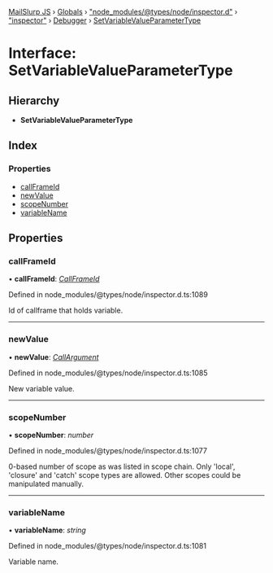 [MailSlurp JS](../README.md) › [Globals](../globals.md) › ["node_modules/@types/node/inspector.d"](../modules/_node_modules__types_node_inspector_d_.md) › ["inspector"](../modules/_node_modules__types_node_inspector_d_._inspector_.md) › [Debugger](../modules/_node_modules__types_node_inspector_d_._inspector_.debugger.md) › [SetVariableValueParameterType](_node_modules__types_node_inspector_d_._inspector_.debugger.setvariablevalueparametertype.md)

# Interface: SetVariableValueParameterType

## Hierarchy

* **SetVariableValueParameterType**

## Index

### Properties

* [callFrameId](_node_modules__types_node_inspector_d_._inspector_.debugger.setvariablevalueparametertype.md#callframeid)
* [newValue](_node_modules__types_node_inspector_d_._inspector_.debugger.setvariablevalueparametertype.md#newvalue)
* [scopeNumber](_node_modules__types_node_inspector_d_._inspector_.debugger.setvariablevalueparametertype.md#scopenumber)
* [variableName](_node_modules__types_node_inspector_d_._inspector_.debugger.setvariablevalueparametertype.md#variablename)

## Properties

###  callFrameId

• **callFrameId**: *[CallFrameId](../modules/_node_modules__types_node_inspector_d_._inspector_.debugger.md#callframeid)*

Defined in node_modules/@types/node/inspector.d.ts:1089

Id of callframe that holds variable.

___

###  newValue

• **newValue**: *[CallArgument](_node_modules__types_node_inspector_d_._inspector_.runtime.callargument.md)*

Defined in node_modules/@types/node/inspector.d.ts:1085

New variable value.

___

###  scopeNumber

• **scopeNumber**: *number*

Defined in node_modules/@types/node/inspector.d.ts:1077

0-based number of scope as was listed in scope chain. Only 'local', 'closure' and 'catch' scope types are allowed. Other scopes could be manipulated manually.

___

###  variableName

• **variableName**: *string*

Defined in node_modules/@types/node/inspector.d.ts:1081

Variable name.
